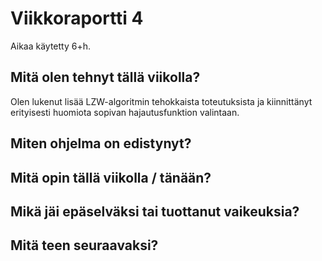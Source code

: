 # Viikkoraportti 4
Aikaa käytetty 6+h.

## Mitä olen tehnyt tällä viikolla?
Olen lukenut lisää LZW-algoritmin tehokkaista toteutuksista ja kiinnittänyt erityisesti huomiota sopivan hajautusfunktion valintaan.

## Miten ohjelma on edistynyt?


## Mitä opin tällä viikolla / tänään?


## Mikä jäi epäselväksi tai tuottanut vaikeuksia?


## Mitä teen seuraavaksi?

